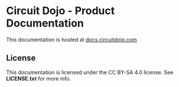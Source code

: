 # Circuit Dojo - Product Documentation

This documentation is hosted at [docs.circuitdojo.com](https://docs.circuitdojo.com)

## License

This documentation is licensed under the CC BY-SA 4.0 license. See **LICENSE.txt** for more info.
